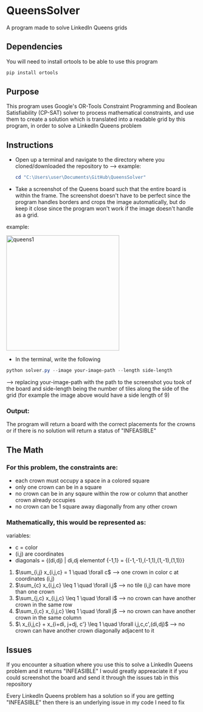 # QueensSolver
A program made to solve LinkedIn Queens grids

## Dependencies
You will need to install ortools to be able to use this program
```powershell
pip install ortools
```

## Purpose
This program uses Google's OR-Tools Constraint Programming and Boolean Satisfiability (CP-SAT) solver to process mathematical constraints, and use them to create a solution which is translated into a readable grid by this program, in order to solve a LinkedIn Queens problem

## Instructions

- Open up a terminal and navigate to the directory where you cloned/downloaded the repository to
--> example:
  ```Powershell
  cd "C:\Users\user\Documents\GitHub\QueensSolver"
  ```
- Take a screenshot of the Queens board such that the entire board is within the frame. The screenshot doesn't have to be perfect since the program handles borders and crops the image automatically, but do keep it close since the program won't work if the image doesn't handle as a grid.

example:


<img width="297" height="302" alt="queens1" src="https://github.com/user-attachments/assets/8f7b1f09-6c32-4fd5-9709-9aba34548017" />


- In the terminal, write the following
```Powershell
python solver.py --image your-image-path --length side-length
```
--> replacing your-image-path with the path to the screenshot you took of the board and side-length being the number of tiles along the side of the grid (for example the image above would have a side length of 9)

### Output:
The program will return a board with the correct placements for the crowns or if there is no solution will return a status of "INFEASIBLE"

## The Math
### For this problem, the constraints are:
- each crown must occupy a space in a colored square
- only one crown can be in a square
- no crown can be in any sqaure within the row or column that another crown already occupies
- no crown can be 1 square away diagonally from any other crown

### Mathematically, this would be represented as:
variables:
- c = color
- (i,j) are coordinates
- diagonals = {(di,dj) | di,dj elementof {-1,1} = {(-1,-1),(-1,1),(1,-1),(1,1)}}

1) $\\sum_{i,j} x_{i,j,c} = 1 \quad \forall c\$ --> one crown in color c at coordinates (i,j)
2) $\\sum_{c} x_{i,j,c} \leq 1 \quad \forall i,j\$ --> no tile (i,j) can have more than one crown
3) $\\sum_{j,c} x_{i,j,c} \leq 1 \quad \forall i\$ --> no crown can have another crown in the same row
4) $\\sum_{i,c} x_{i,j,c} \leq 1 \quad \forall j\$ --> no crown can have another crown in the same column
5) $\ x_{i,j,c} + x_{i+di, j+dj, c'} \leq 1 \quad \forall i,j,c,c',(di,dj)\$ --> no crown can have another crown diagonally adjacent to it

## Issues
If you encounter a situation where you use this to solve a LinkedIn Queens problem and it returns "INFEASIBLE" I would greatly appreaciate it if you could screenshot the board and send it through the issues tab in this repository

Every LinkedIn Queens problem has a solution so if you are getting "INFEASIBLE" then there is an underlying issue in my code I need to fix
